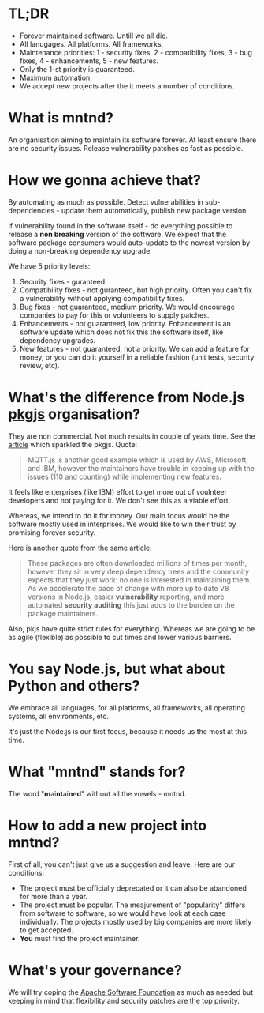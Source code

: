 # TL;DR

* Forever maintained software. Untill we all die.
* All lanugages. All platforms. All frameworks.
* Maintenance priorities: 1 - security fixes, 2 - compatibility fixes, 3 - bug fixes, 4 - enhancements, 5 - new features.
* Only the 1-st priority is guaranteed.
* Maximum automation.
* We accept new projects after the it meets a number of conditions.

# What is mntnd?

An organisation aiming to maintain its software forever. At least ensure there are no security issues. Release vulnerability patches as fast as possible.

# How we gonna achieve that?

By automating as much as possible. Detect vulnerabilities in sub-dependencies - update them automatically, publish new package version.

If vulnerability found in the software itself - do everything possible to release a **non breaking** version of the software. We expect that the software package consumers would auto-update to the newest version by doing a non-breaking dependency upgrade.

We have 5 priority levels:

1. Security fixes - guranteed.
2. Compatibility fixes - not guranteed, but high priority. Often you can't fix a vulnerability without applying compatibility fixes.
3. Bug fixes - not guaranteed, medium priority. We would encourage companies to pay for this or volunteers to supply patches.
4. Enhancements - not guaranteed, low priority. Enhancement is an software update which does not fix this the software itself, like dependency upgrades.
5. New features - not guaranteed, not a priority. We can add a feature for money, or you can do it yourself in a reliable fashion (unit tests, security review, etc).

# What's the difference from Node.js [pkgjs](https://github.com/pkgjs) organisation?

They are non commercial. Not much results in couple of years time. See the [article](https://medium.com/@nodejs/call-to-action-accelerating-node-js-growth-e4862bee2919) which sparkled the pkgjs. Quote:

> MQTT.js is another good example which is used by AWS, Microsoft, and IBM, however the maintainers have trouble in keeping up with the issues (110 and counting) while implementing new features.

It feels like enterprises (like IBM) effort to get more out of voulnteer developers and not paying for it. We don't see this as a viable effort.

Whereas, we intend to do it for money. Our main focus would be the software mostly used in interprises. We would like to win their trust by promising forever security.

Here is another quote from the same article:

> These packages are often downloaded millions of times per month, however they sit in very deep dependency trees and the community expects that they just work: no one is interested in maintaining them. As we accelerate the pace of change with more up to date V8 versions in Node.js, easier **vulnerability** reporting, and more automated **security auditing** this just adds to the burden on the package maintainers.

Also, pkjs have quite strict rules for everything. Whereas we are going to be as agile (flexible) as possible to cut times and lower various barriers.

# You say Node.js, but what about Python and others?

We embrace all languages, for all platforms, all frameworks, all operating systems, all environments, etc.

It's just the Node.js is our first focus, because it needs us the most at this time.

# What "mntnd" stands for?

The word "**m**ai**nt**ai**n**e**d**" without all the vowels - mntnd.

# How to add a new project into mntnd?

First of all, you can't just give us a suggestion and leave. Here are our conditions:

* The project must be officially deprecated or it can also be abandoned for more than a year.
* The project must be popular. The meajurement of "popularity" differs from software to software, so we would have look at each case individually. The projects mostly used by big companies are more likely to get accepted.
* **You** must find the project maintainer.

# What's your governance?

We will try coping the [Apache Software Foundation](https://www.apache.org/theapacheway/index.html) as much as needed but keeping in mind that flexibility and security patches are the top priority.
